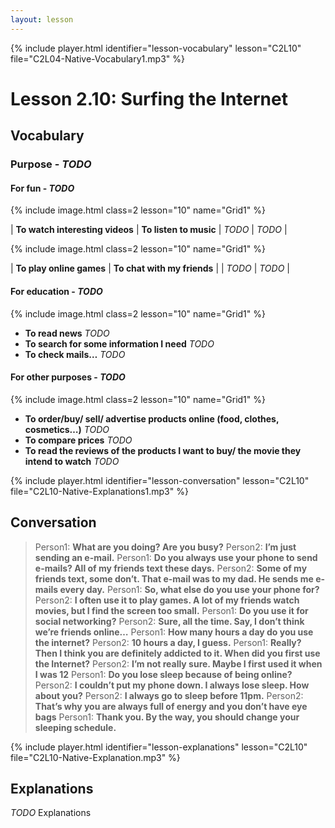 ```yaml
---
layout: lesson
---
```


{% include player.html identifier="lesson-vocabulary" lesson="C2L10" file="C2L04-Native-Vocabulary1.mp3" %}
# Lesson 2.10: Surfing the Internet

## Vocabulary

### Purpose - *TODO*


#### For fun - *TODO*

{% include image.html class=2 lesson="10" name="Grid1" %}

| **To watch interesting videos** |  **To listen to music** 
| *TODO* |  *TODO* | 

{% include image.html class=2 lesson="10" name="Grid1" %}

|  **To play online games**  | **To chat with my friends** |
| *TODO* |  *TODO* | 

#### For education  - *TODO*
{% include image.html class=2 lesson="10" name="Grid1" %}

 - **To read news** *TODO*
 - **To search for some information I need** *TODO*
 - **To check mails…** *TODO*


#### For other purposes - *TODO*
{% include image.html class=2 lesson="10" name="Grid1" %}

- **To order/buy/ sell/ advertise products online (food, clothes, cosmetics…)** *TODO*
- **To compare prices** *TODO*
- **To read the reviews of the products I want to buy/ the movie they intend to watch** *TODO*







{% include player.html identifier="lesson-conversation" lesson="C2L10" file="C2L10-Native-Explanations1.mp3" %}
## Conversation

> Person1: 	**What are you doing? Are you busy?**
> Person2: 	**I’m just sending an e-mail.**
> Person1: 	**Do you always use your phone to send e-mails? All of my friends text these days.**
> Person2:	**Some of my friends text, some don’t. That e-mail was to my dad. He sends me e-mails every day.**
> Person1: 	**So, what else do you use your phone for?**
> Person2: 	**I often use it to play games. A lot of my friends watch movies, but I find the screen too small.**
> Person1:	**Do you use it for social networking?**
> Person2: 	**Sure, all the time. Say, I don’t think we’re friends online…**
> Person1: **How many hours a day do you use the internet?**
> Person2: **10 hours a day, I guess.**
> Person1: **Really? Then I think you are definitely addicted to it. When did you first use the Internet?**
> Person2: **I’m not really sure. Maybe I first used it when I was 12**
> Person1: **Do you lose sleep because of being online?**
> Person2: **I couldn’t put my phone down. I always lose sleep. How about you?**
> Person2: **I always go to sleep before 11pm.**
> Person2: **That’s why you are always full of energy and you don’t have eye bags**
> Person1: **Thank you. By the way, you should change your sleeping schedule.**



{% include player.html identifier="lesson-explanations" lesson="C2L10" file="C2L10-Native-Explanation.mp3" %}


## Explanations
*TODO* Explanations

